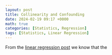 ```yaml
---
layout: post
title: Collinearity and Confounding
date: 2024-02-19 09:17 +0000
math: true
categories: [Statistics, Regression]
tags: [Statistics, Linear Regression]
---
```


From the [linear regression post](https://dylandijk.github.io/posts/linear-regression-1-basics/) we know that the 
